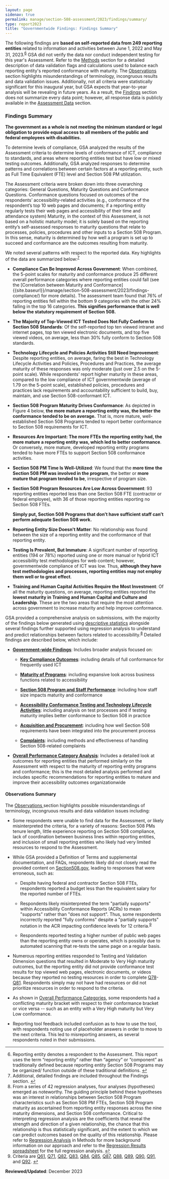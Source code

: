 ```yaml
---
layout: page
sidenav: true
permalink: manage/section-508-assessment/2023/findings/summary/
type: report2023
title: "Governmentwide Findings: Findings Summary"
---
```

The following findings are <strong>based on self-reported data from 249 reporting entities</strong> related to information and activities between June 1, 2022 and May 31, 2023.<sup><a href="#fn6" id="fr2">6</a></sup> GSA did not verify the data nor conduct independent testing for this year's Assessment. Refer to the [Methods]({{site.baseurl}}/manage/section-508-assessment/2023/appendix-c-methods/) section for a detailed description of data validation flags and calculations used to balance each reporting entity's reported conformance with maturity. The [Observations]({{site.baseurl}}/manage/section-508-assessment/2023/observations/) section highlights misunderstandings of terminology, incongruous results and data validation issues. Additionally, not all criteria were statistically significant for this inaugural year, but GSA expects that year-to-year analysis will be revealing in future years. As a result, the [Findings]({{site.baseurl}}/manage/section-508-assessment/2023/findings/summary/) section does not summarize every data point; however, all response data is publicly available in the [Assessment Data]({{site.baseurl}}/manage/section-508-assessment/2023/assessment-data-downloads/) section.

### Findings Summary

<strong>The government as a whole is not meeting the minimum standard or legal obligation to provide equal access to all members of the public and federal employees with disabilities.</strong>

To determine levels of compliance, GSA analyzed the results of the Assessment criteria to determine levels of conformance of ICT, compliance to standards, and areas where reporting entities test but have low or mixed testing outcomes. Additionally, GSA analyzed responses to determine patterns and correlations between certain factors at a reporting entity, such as Full Time Equivalent (FTE) level and Section 508 PM utilization.

The Assessment criteria were broken down into three overarching categories: General Questions, Maturity Questions and Conformance Questions. Conformance questions focused on outcomes of the respondents’ accessibility-related activities (e.g., conformance of the respondent’s top 10 web pages and documents; if a reporting entity regularly tests their web pages and accessibility of their time and attendance system) Maturity, in the context of this Assessment, is not based on a holistic maturity model; it is solely based on the reporting entity’s self-assessed responses to maturity questions that relate to processes, policies, procedures and other inputs to a Section 508 Program. In this sense, maturity is determined by how well a program is set up to succeed and conformance are the outcomes resulting from maturity.

We noted several patterns with respect to the reported data. Key highlights of the data are summarized below:<sup><a href="#fn7" id="fr7">7</a></sup>

* <strong>Compliance Can Be Improved Across Government</strong>: When combined, the 5-point scales for maturity and conformance produce 25 different overall performance categories where reporting entities could fall (see the [Correlation between Maturity and Conformance]{{site.baseurl}}/manage/section-508-assessment/2023/findings-compliance/) for more details). The assessment team found that 76% of reporting entities fell within the bottom 9 categories with the other 24% falling in the top 16 categories. <strong>This signifies performance that is well below the statutory requirement of Section 508.</strong>

* <strong>The Majority of Top-Viewed ICT Tested Does Not Fully Conform to Section 508 Standards</strong>: Of the self-reported top ten viewed intranet and internet pages, top ten viewed electronic documents, and top five viewed videos, on average, less than 30% fully conform to Section 508 standards.

* <strong>Technology Lifecycle and Policies Activities Still Need Improvement</strong>: Despite reporting entities, on average, faring the best in Technology Lifecycle Activities and Policies, Procedures and Practices, the average maturity of these responses was only moderate (just over 2.5 on the 5-point scale). While respondents’ report higher maturity in these areas, compared to the low compliance of ICT governmentwide (average of 1.79 on the 5-point scale), established policies, procedures and practices lack requirements and accountability sufficient to build, buy, maintain, and use Section 508-conformant ICT.

* <strong>Section 508 Program Maturity Drives Conformance</strong>: As depicted in Figure 4 below, <strong>the more mature a reporting entity was, the better the conformance  tended to be on average.</strong> That is, more mature, well-established Section 508 Programs tended to report better conformance to Section 508 requirements for ICT.

* <strong>Resources Are Important: The more FTEs the reporting entity had, the more mature a reporting entity was, which led to better conformance</strong>. Or conversely, more mature, developed reporting entity programs tended to have more FTEs to support Section 508 conformance activities.

* <strong>Section 508 PM Time Is Well-Utilized</strong>: We found that the <strong>more time the Section 508 PM was involved in the program</strong>, the better or <strong>more mature that program tended to be</strong>, irrespective of program size.

* <strong>Section 508 Program Resources Are Low Across Government</strong>: 93 reporting entities reported less than one Section 508 FTE (contractor or federal employee), with 36 of those reporting entities reporting no Section 508 FTEs. 
  
  <div class="border-base padding-1 callout-box-top-left" style="width: auto;">
      <div class="callout-box-check"></div>
      <div class="callout-box-text">
          <strong>Simply put, Section 508 Programs that don’t have sufficient staff can’t perform adequate Section 508 work.</strong>
      </div>
  </div>
  
* <strong>Reporting Entity Size Doesn't Matter</strong>: No relationship was found between the size of a reporting entity and the conformance  of that reporting entity.

* <strong>Testing Is Prevalent, But Immature</strong>: A significant number of reporting entities (194 or 78%) reported using one or more manual or hybrid ICT accessibility test methodologies for web content; however, governmentwide compliance of ICT was low. Thus, <strong>although they have test methodologies and processes, reporting entities may not employ them well or to great effect</strong>.

* <strong>Training and Human Capital Activities Require the Most Investment</strong>: Of all the maturity  questions, on average, reporting entities reported the <strong>lowest maturity in Training and Human Capital and Culture and Leadership</strong>. These are the two areas that require the most attention across government to increase maturity  and help improve conformance.

GSA provided a comprehensive analysis on submissions, with the majority of the findings below generated using [descriptive statistics]({{site.baseurl}}/manage/section-508-assessment/2023/appendix-c-methods/#descriptive-statistics) alongside several findings further supported using regression analysis to understand and predict relationships between factors related to accessibility.<sup><a href="#fn8" id="fr8">8</a></sup> Detailed findings are described below, which include:

* <strong>[Government-wide Findings]({{site.baseurl}}/manage/section-508-assessment/2023/findings/compliance-outcomes/)</strong>: Includes broader analysis focused on: 

  * <strong>[Key Compliance Outcomes]({{site.baseurl}}/manage/section-508-assessment/2023/findings/compliance-outcomes/)</strong>: including details of full conformance for frequently used ICT

  * <strong>[Maturity of Programs]({{site.baseurl}}/manage/section-508-assessment/2023/findings/maturity-dimension/)</strong>: including expansive look across business functions related to accessibility

  * <strong>[Section 508 Program and Staff Performance]({{site.baseurl}}/manage/section-508-assessment/2023/findings/program-staff/)</strong>: including how staff size impacts maturity and conformance

  * <strong>[Accessibility Conformance Testing and Technology Lifecycle Activities]({{site.baseurl}}/manage/section-508-assessment/2023/findings/testing-lifecycle/)</strong>: including analysis on test processes and if testing maturity implies better conformance to Section 508 in practice

  * <strong>[Acquisition and Procurement]({{site.baseurl}}/manage/section-508-assessment/2023/findings/acquisition/)</strong>: including how well Section 508 requirements have been integrated into the procurement process

  * <strong>[Complaints]({{site.baseurl}}/manage/section-508-assessment/2023/findings/complaints/)</strong>: including methods and effectiveness of handling Section 508-related complaints

* <strong>[Overall Performance Category Analysis]({{site.baseurl}}/manage/section-508-assessment/2023/findings/category-overview/)</strong>: Includes a detailed look at outcomes for reporting entities that performed similarly on the Assessment with respect to the maturity of reporting entity programs and conformance; this is the most detailed analysis performed and includes specific recommendations for reporting entities to mature and improve their accessibility outcomes organizationwide

#### Observations Summary

The [Observations ]({{site.baseurl}}/manage/section-508-assessment/2023/observations/) section highlights possible misunderstandings of terminology, incongruous results and data validation issues including:

* Some respondents were unable to find data for the Assessment, or likely misinterpreted the criteria, for a variety of reasons: Section 508 PMs tenure length, little experience reporting on Section 508 compliance, lack of coordination between business lines within reporting entities, and inclusion of small reporting entities who likely had very limited resources to respond to the Assessment.

* While GSA provided a Definition of Terms and supplemental documentation, and FAQs, respondents likely did not closely read the provided content on [Section508.gov](https://www.section508.gov/manage/section-508-assessment/), leading to responses that were erroneous, such as:

  * Despite having federal and contractor Section 508 FTEs, respondents reported a budget less than the equivalent salary for the reported number of FTEs.

  * Respondents likely misinterpreted the term "partially supports" within Accessibility Conformance Reports (ACRs) to mean "supports" rather than "does not support". Thus, some respondents incorrectly reported "fully conforms" despite a "partially supports" notation in the ACR impacting confidence levels for 12 criteria.<sup><a href="#fn9" id="fr9">9</a></sup>

  * Respondents reported testing a higher number of public web pages than the reporting entity owns or operates, which is possibly due to automated scanning that re-tests the same page on a regular basis. 

* Numerous reporting entities responded to Testing and Validation Dimension questions that resulted in Moderate to Very High maturity outcomes, but the reporting entity did not provide conformance test results for top viewed web pages, electronic documents, or videos because they reported no testing resources in order to complete <a href='{{site.baseurl}}/manage/section-508-assessment/criteria-11/#q78'>Q78</a>-<a href='{{site.baseurl}}/manage/section-508-assessment/criteria-11/#q81'>Q81</a>. Respondents simply may not have had resources or did not prioritize resources in order to respond to the criteria. 

* As shown in [Overall Performance Categories](/manage/section-508-assessment/2023/findings/category-overview/), some respondents had a conflicting maturity bracket with respect to their conformance bracket or vice versa -- such as an entity with a Very High maturity but Very Low conformance.

* Reporting tool feedback included confusion as to how to use the tool, with respondents noting use of placeholder answers in order to move to the next criteria. This led to misreporting answers, as several respondents noted in their submissions.

--- 

<div>
    <h2 style="position: absolute; clip: rect(0 0 0 0); visibility: hidden; opacity: 0;" id="footnote-label">Footnotes</h2>
    <ol start="6">
        <li id="fn6">Reporting entity denotes a respondent to the Assessment. This report uses the term “reporting entity” rather than “agency” or “component” as traditionally defined because reporting entity Section 508 Programs may be organized/ function outside of these traditional definitions. <a href="#fr6" aria-label="Back to content">↩</a></li>
        <li id="fn7">Additional, detailed findings are included throughout the Findings section. <a href="#fr7" aria-label="Back to content">↩</a></li>
        <li id="fn8"> From a series of 42 regression analyses, four analyses (hypotheses) emerged as noteworthy. The guiding principle behind these hypotheses was an interest in relationships between Section 508 Program characteristics such as Section 508 PM FTEs, Section 508 Program maturity as ascertained from reporting entity responses across the nine maturity dimensions, and Section 508 conformance. Critical to interpreting regression analysis are the  coefficients that reveal the strength and direction of a given relationship, the chance that this relationship is thus statistically significant, and the extent to which we can predict outcomes based on the quality of this relationship. Please refer to <a href="{{site.baseurl}}/manage/section-508-assessment/2023/appendix-c-methods/#regression-analysis">Regression Analysis</a> in Methods for more background information on our approach and refer to the <a href="{{site.baseurl}}/manage/section-508-assessment/2023/assessment-data-downloads/">Regression Results spreadsheet</a> for the full regression analysis. <a href="#fr8" aria-label="Back to content">↩</a></li>
        <li id="fn9">Criteria are <a href='{{site.baseurl}}/manage/section-508-assessment/criteria-10/#q61'>Q61</a>, <a href='{{site.baseurl}}/manage/section-508-assessment/criteria-11/#q71'>Q71</a>, <a href='{{site.baseurl}}/manage/section-508-assessment/criteria-11/#q82'>Q82</a>, <a href='{{site.baseurl}}/manage/section-508-assessment/criteria-11/#q83'>Q83</a>, <a href='{{site.baseurl}}/manage/section-508-assessment/criteria-11/#q84'>Q84</a>, <a href='{{site.baseurl}}/manage/section-508-assessment/criteria-11/#q85'>Q85</a>, <a href='{{site.baseurl}}/manage/section-508-assessment/criteria-11/#q87'>Q87</a>, <a href='{{site.baseurl}}/manage/section-508-assessment/criteria-11/#q88'>Q88</a>, <a href='{{site.baseurl}}/manage/section-508-assessment/criteria-11/#q89'>Q89</a>, <a href='{{site.baseurl}}/manage/section-508-assessment/criteria-11/#q90'>Q90</a>, <a href='{{site.baseurl}}/manage/section-508-assessment/criteria-11/#q91'>Q91</a>, and <a href='{{site.baseurl}}/manage/section-508-assessment/criteria-11/#q92'>Q92</a>. <a href="#fr9" aria-label="Back to content">↩</a></li>
    </ol>
</div>

**Reviewed/Updated**: December 2023